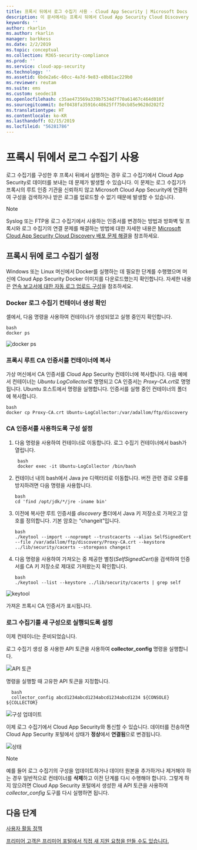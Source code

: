 ```yaml
---
title: 프록시 뒤에서 로그 수집기 사용 - Cloud App Security | Microsoft Docs
description: 이 문서에서는 프록시 뒤에서 Cloud App Security Cloud Discovery 로그 수집기를 사용하는 방법에 대한 정보를 제공합니다.
keywords: ''
author: rkarlin
ms.author: rkarlin
manager: barbkess
ms.date: 2/2/2019
ms.topic: conceptual
ms.collection: M365-security-compliance
ms.prod: ''
ms.service: cloud-app-security
ms.technology: ''
ms.assetid: 6bde2a6c-60cc-4a7d-9e83-e8b81ac229b0
ms.reviewer: reutam
ms.suite: ems
ms.custom: seodec18
ms.openlocfilehash: c35ae473569a339b7534d7f70a61467c464d010f
ms.sourcegitcommit: 8ef0438fa35916c48625ff750cb85e9628d202f2
ms.translationtype: HT
ms.contentlocale: ko-KR
ms.lasthandoff: 02/15/2019
ms.locfileid: "56281786"
---
```

# <a name="enable-the-log-collector-behind-a-proxy"></a>프록시 뒤에서 로그 수집기 사용

로그 수집기를 구성한 후 프록시 뒤에서 실행하는 경우 로그 수집기에서 Cloud App Security로 데이터를 보내는 데 문제가 발생할 수 있습니다. 이 문제는 로그 수집기가 프록시의 루트 인증 기관을 신뢰하지 않고 Microsoft Cloud App Security에 연결하여 구성을 검색하거나 받은 로그를 업로드할 수 없기 때문에 발생할 수 있습니다.

>[!NOTE] 
> Syslog 또는 FTP용 로그 수집기에서 사용하는 인증서를 변경하는 방법과 방화벽 및 프록시와 로그 수집기의 연결 문제를 해결하는 방법에 대한 자세한 내용은 [Microsoft Cloud App Security Cloud Discovery 배포 문제 해결](troubleshoot-docker.md)을 참조하세요.
>

## <a name="set-up-the-log-collector-behind-a-proxy"></a>프록시 뒤에 로그 수집기 설정

Windows 또는 Linux 머신에서 Docker를 실행하는 데 필요한 단계를 수행했으며 머신에 Cloud App Security Docker 이미지를 다운로드했는지 확인합니다. 자세한 내용은 [연속 보고서에 대한 자동 로그 업로드 구성](discovery-docker.md)을 참조하세요.

### <a name="validate-docker-log-collector-container-creation"></a>Docker 로그 수집기 컨테이너 생성 확인

셸에서, 다음 명령을 사용하여 컨테이너가 생성되었고 실행 중인지 확인합니다.

    bash
    docker ps


![docker ps](./media/docker-1.png "docker ps")

### <a name="copy-proxy-root-ca-certificate-to-the-container"></a>프록시 루트 CA 인증서를 컨테이너에 복사

가상 머신에서 CA 인증서를 Cloud App Security 컨테이너에 복사합니다. 다음 예에서 컨테이너는 *Ubuntu LogCollector*로 명명되고 CA 인증서는 *Proxy-CA.crt*로 명명됩니다.
Ubuntu 호스트에서 명령을 실행합니다. 인증서를 실행 중인 컨테이너의 폴더에 복사합니다.

    bash
    docker cp Proxy-CA.crt Ubuntu-LogCollector:/var/adallom/ftp/discovery


### <a name="set-the-configuration-to-work-with-the-ca-certificate"></a>CA 인증서를 사용하도록 구성 설정

1. 다음 명령을 사용하여 컨테이너로 이동합니다. 로그 수집기 컨테이너에서 bash가 열립니다.

        bash
        docker exec -it Ubuntu-LogCollector /bin/bash

2. 컨테이너 내의 bash에서 Java jre 디렉터리로 이동합니다. 버전 관련 경로 오류를 방지하려면 다음 명령을 사용합니다.

       bash
       cd 'find /opt/jdk/*/jre -iname bin'

3. 이전에 복사한 루트 인증서를 *discovery* 폴더에서 Java 키 저장소로 가져오고 암호를 정의합니다. 기본 암호는 “changeit”입니다.

       bash
       ./keytool --import --noprompt --trustcacerts --alias SelfSignedCert --file /var/adallom/ftp/discovery/Proxy-CA.crt --keystore ../lib/security/cacerts --storepass changeit


4. 다음 명령을 사용하여 가져오는 중 제공한 별칭(*SelfSignedCert*)을 검색하여 인증서를 CA 키 저장소로 제대로 가져왔는지 확인합니다.

       bash
       ./keytool --list --keystore ../lib/security/cacerts | grep self


![keytool](./media/docker-2.png "keytool")

가져온 프록시 CA 인증서가 표시됩니다.

### <a name="set-the-log-collector-to-run-with-the-new-configuration"></a>로그 수집기를 새 구성으로 실행되도록 설정

이제 컨테이너는 준비되었습니다. 

로그 수집기 생성 중 사용한 API 토큰을 사용하여 **collector_config** 명령을 실행합니다.

![API 토큰](./media/docker-3.png "API 토큰")

명령을 실행할 때 고유한 API 토큰을 지정합니다.

      bash
      collector_config abcd1234abcd1234abcd1234abcd1234 ${CONSOLE} ${COLLECTOR}


![구성 업데이트](./media/docker-4.png "구성 업데이트")

이제 로그 수집기에서 Cloud App Security와 통신할 수 있습니다. 데이터를 전송하면 Cloud App Security 포털에서 상태가 **정상**에서 **연결됨**으로 변경됩니다.

![상태](./media/docker-5.png "상태")

>[!NOTE]
> 예를 들어 로그 수집기의 구성을 업데이트하거나 데이터 원본을 추가하거나 제거해야 하는 경우 일반적으로 컨테이너를 **삭제**하고 이전 단계를 다시 수행해야 합니다. 그렇게 하지 않으려면 Cloud App Security 포털에서 생성한 새 API 토큰을 사용하여 *collector_config* 도구를 다시 실행하면 됩니다.



 
  
## <a name="next-steps"></a>다음 단계 
[사용자 활동 정책](user-activity-policies.md)   

[프리미어 고객은 프리미어 포털에서 직접 새 지원 요청을 만들 수도 있습니다.](https://premier.microsoft.com/)  
  
  

